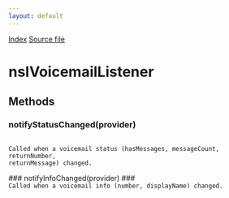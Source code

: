 ```yaml
---
layout: default
---
```

<div id='links'><a href="../index.html">Index</a>
<a href="http://dxr.mozilla.org/mozilla-central/source/dom/voicemail/nsIVoicemailService.idl">Source file</a>
</div>

# nsIVoicemailListener #

## Methods ##

### notifyStatusChanged(provider) ###
<code>  
Called when a voicemail status (hasMessages, messageCount, returnNumber,  
returnMessage) changed.  
  
</code>
### notifyInfoChanged(provider) ###
<code>  
Called when a voicemail info (number, displayName) changed.  
  
</code>